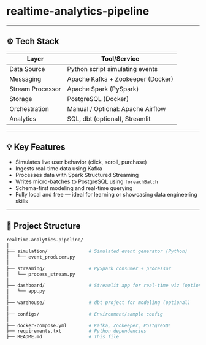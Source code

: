 # realtime-analytics-pipeline
---

## ⚙️ Tech Stack

| Layer         | Tool/Service                     |
|---------------|----------------------------------|
| Data Source   | Python script simulating events |
| Messaging     | Apache Kafka + Zookeeper (Docker) |
| Stream Processor | Apache Spark (PySpark)       |
| Storage       | PostgreSQL (Docker)              |
| Orchestration | Manual / Optional: Apache Airflow |
| Analytics     | SQL, dbt (optional), Streamlit   |

---

## 💡 Key Features

- Simulates live user behavior (click, scroll, purchase)
- Ingests real-time data using Kafka
- Processes data with Spark Structured Streaming
- Writes micro-batches to PostgreSQL using `foreachBatch`
- Schema-first modeling and real-time querying
- Fully local and free — ideal for learning or showcasing data engineering skills

---

## 📂 Project Structure

```bash
realtime-analytics-pipeline/
│
├── simulation/               # Simulated event generator (Python)
│   └── event_producer.py
│
├── streaming/                # PySpark consumer + processor
│   └── process_stream.py
│
├── dashboard/                # Streamlit app for real-time viz (optional)
│   └── app.py
│
├── warehouse/                # dbt project for modeling (optional)
│
├── configs/                  # Environment/sample config
│
├── docker-compose.yml        # Kafka, Zookeeper, PostgreSQL
├── requirements.txt          # Python dependencies
├── README.md                 # This file
